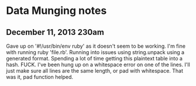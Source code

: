 Data Munging notes
==================

December 11, 2013 230am
-----------------------
Gave up on '#!/usr/bin/env ruby' as it doesn't seem to be working. I'm fine with running ruby 'file.rb'.
Running into issues using string.unpack using a generated format. Spending a lot of time getting this plaintext table into a hash.
FUCK. I've been hung up on a whitespace error on one of the lines. I'll just make sure all lines are the same length, or pad with whitespace. That was it, pad function helped.